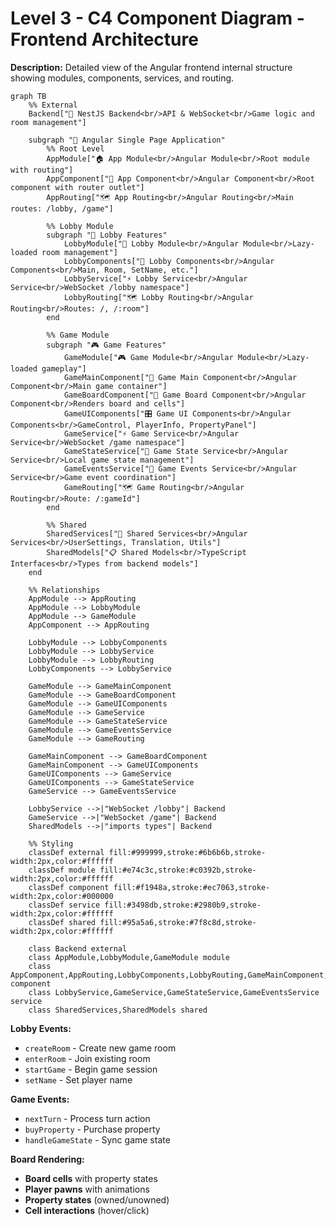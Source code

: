 # Level 3 - C4 Component Diagram - Frontend Architecture

**Description:** Detailed view of the Angular frontend internal structure showing modules, components, services, and routing.

```mermaid
graph TB
    %% External
    Backend["🔧 NestJS Backend<br/>API & WebSocket<br/>Game logic and room management"]
    
    subgraph "📱 Angular Single Page Application"
        %% Root Level
        AppModule["🏠 App Module<br/>Angular Module<br/>Root module with routing"]
        AppComponent["🎯 App Component<br/>Angular Component<br/>Root component with router outlet"]
        AppRouting["🗺️ App Routing<br/>Angular Routing<br/>Main routes: /lobby, /game"]
        
        %% Lobby Module
        subgraph "🏢 Lobby Features"
            LobbyModule["🏢 Lobby Module<br/>Angular Module<br/>Lazy-loaded room management"]
            LobbyComponents["🧩 Lobby Components<br/>Angular Components<br/>Main, Room, SetName, etc."]
            LobbyService["⚡ Lobby Service<br/>Angular Service<br/>WebSocket /lobby namespace"]
            LobbyRouting["🗺️ Lobby Routing<br/>Angular Routing<br/>Routes: /, /:room"]
        end
        
        %% Game Module
        subgraph "🎮 Game Features"
            GameModule["🎮 Game Module<br/>Angular Module<br/>Lazy-loaded gameplay"]
            GameMainComponent["🎯 Game Main Component<br/>Angular Component<br/>Main game container"]
            GameBoardComponent["🎲 Game Board Component<br/>Angular Component<br/>Renders board and cells"]
            GameUIComponents["🎛️ Game UI Components<br/>Angular Components<br/>GameControl, PlayerInfo, PropertyPanel"]
            GameService["⚡ Game Service<br/>Angular Service<br/>WebSocket /game namespace"]
            GameStateService["💾 Game State Service<br/>Angular Service<br/>Local game state management"]
            GameEventsService["📡 Game Events Service<br/>Angular Service<br/>Game event coordination"]
            GameRouting["🗺️ Game Routing<br/>Angular Routing<br/>Route: /:gameId"]
        end
        
        %% Shared
        SharedServices["🔧 Shared Services<br/>Angular Services<br/>UserSettings, Translation, Utils"]
        SharedModels["📋 Shared Models<br/>TypeScript Interfaces<br/>Types from backend models"]
    end
    
    %% Relationships
    AppModule --> AppRouting
    AppModule --> LobbyModule
    AppModule --> GameModule
    AppComponent --> AppRouting
    
    LobbyModule --> LobbyComponents
    LobbyModule --> LobbyService
    LobbyModule --> LobbyRouting
    LobbyComponents --> LobbyService
    
    GameModule --> GameMainComponent
    GameModule --> GameBoardComponent
    GameModule --> GameUIComponents
    GameModule --> GameService
    GameModule --> GameStateService
    GameModule --> GameEventsService
    GameModule --> GameRouting
    
    GameMainComponent --> GameBoardComponent
    GameMainComponent --> GameUIComponents
    GameUIComponents --> GameService
    GameUIComponents --> GameStateService
    GameService --> GameEventsService
    
    LobbyService -->|"WebSocket /lobby"| Backend
    GameService -->|"WebSocket /game"| Backend
    SharedModels -->|"imports types"| Backend
    
    %% Styling
    classDef external fill:#999999,stroke:#6b6b6b,stroke-width:2px,color:#ffffff
    classDef module fill:#e74c3c,stroke:#c0392b,stroke-width:2px,color:#ffffff
    classDef component fill:#f1948a,stroke:#ec7063,stroke-width:2px,color:#000000
    classDef service fill:#3498db,stroke:#2980b9,stroke-width:2px,color:#ffffff
    classDef shared fill:#95a5a6,stroke:#7f8c8d,stroke-width:2px,color:#ffffff
    
    class Backend external
    class AppModule,LobbyModule,GameModule module
    class AppComponent,AppRouting,LobbyComponents,LobbyRouting,GameMainComponent,GameBoardComponent,GameUIComponents,GameRouting component
    class LobbyService,GameService,GameStateService,GameEventsService service
    class SharedServices,SharedModels shared
```

**Lobby Events:**
- `createRoom` - Create new game room
- `enterRoom` - Join existing room
- `startGame` - Begin game session
- `setName` - Set player name

**Game Events:**
- `nextTurn` - Process turn action
- `buyProperty` - Purchase property
- `handleGameState` - Sync game state

**Board Rendering:**
- **Board cells** with property states
- **Player pawns** with animations
- **Property states** (owned/unowned)
- **Cell interactions** (hover/click)